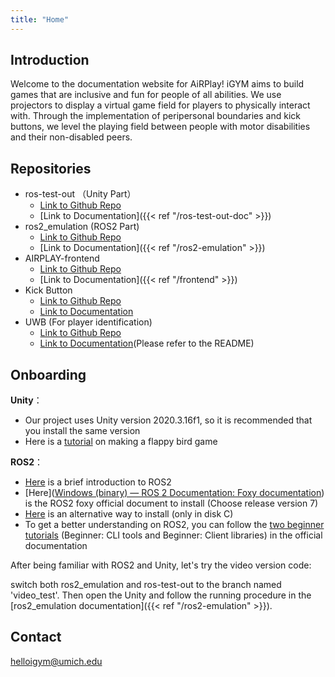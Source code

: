```yaml
---
title: "Home"
---
```

## Introduction 

Welcome to the documentation website for AiRPlay! iGYM aims to build games that are inclusive and fun for people of all abilities. We use projectors to display a virtual game field for players to physically interact with. Through the implementation of peripersonal boundaries and kick buttons, we level the playing field between people with motor disabilities and their non-disabled peers.

## Repositories
* ros-test-out （Unity Part）
    * [Link to Github Repo](https://github.com/IGYMAIRPLAY/ros-test-out)
    * [Link to Documentation]({{< ref "/ros-test-out-doc" >}})
* ros2_emulation (ROS2 Part)
    * [Link to Github Repo](https://github.com/IGYMAIRPLAY/ros2_emulation)
    * [Link to Documentation]({{< ref "/ros2-emulation" >}})
* AIRPLAY-frontend
    * [Link to Github Repo](https://github.com/IGYMAIRPLAY/AIRPLAY-frontend)
    * [Link to Documentation]({{< ref "/frontend" >}})
* Kick Button
    * [Link to Github Repo](https://github.com/IGYMAIRPLAY/Airplay_KickButton)
    * [Link to Documentation](https://github.com/IGYMAIRPLAY/Airplay_KickButton)
* UWB (For player identification)
    * [Link to Github Repo](https://github.com/IGYMAIRPLAY/UWB)
    * [Link to Documentation](https://github.com/IGYMAIRPLAY/UWB)(Please refer to the README)



## Onboarding

**Unity**：

- Our project uses Unity version 2020.3.16f1, so it is recommended that you install the same version
- Here is a [tutorial](https://www.youtube.com/watch?v=XtQMytORBmM) on making a flappy bird game

**ROS2**：

- [Here](https://www.youtube.com/watch?v=7TVWlADXwRw) is a brief introduction to ROS2
- [Here]([Windows (binary) — ROS 2 Documentation: Foxy documentation](https://docs.ros.org/en/foxy/Installation/Windows-Install-Binary.html))  is the ROS2 foxy official document to install (Choose release version 7)
- [Here](https://ms-iot.github.io/ROSOnWindows/GettingStarted/SetupRos2.html) is an alternative way to install (only in disk C) 
- To get a better understanding on ROS2, you can follow the [two beginner tutorials](https://docs.ros.org/en/foxy/Tutorials.html) (Beginner: CLI tools and Beginner: Client libraries) in the official documentation

After being familiar with ROS2 and Unity, let's try the video version code:

switch both ros2_emulation and ros-test-out to the branch named 'video_test'.  Then open the Unity and follow the running procedure in the [ros2_emulation documentation]({{< ref "/ros2-emulation" >}}). 

## Contact 
helloigym@umich.edu

